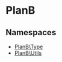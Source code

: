 
                                                                                                                                            
    
# PlanB

## Namespaces
- [PlanB\Type](PlanB/Type.md)
- [PlanB\Utils](PlanB/Utils.md)








                                                                                                                                                                                                                                                                                                                                                                                                            
    
                                                                                                                                                                                                                                                                             
                